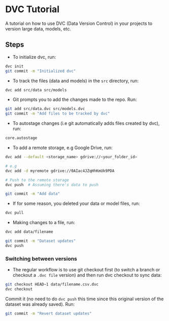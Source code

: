 # DVC Tutorial

A tutorial on how to use DVC (Data Version Control) in your projects to version large data, models, etc.

## Steps

* To initialize dvc, run:

```bash
dvc init
git commit -m "Initialized dvc"
```

* To track the files (data and models) in the `src` directory, run:

```bash
dvc add src/data src/models
```

* Git prompts you to add the changes made to the repo. Run:

```bash
git add src/data.dvc src/models.dvc
git commit -m "Add files to be tracked by dvc"
```

* To autostage changes (i.e git automatically adds files created by dvc), run:

```bash
core.autostage
```

* To add a remote storage, e.g Google Drive, run:

```bash
dvc add --default <storage_name> gdrive://<your_folder_id>

# e.g
dvc add -d myremote gdrive://0AIac4JZqHhKmUk9PDA

# Push to the remote storage
dvc push  # Assuming there's data to push

git commit -m "Add data"
```

* If for some reason, you deleted your data or model files, run:

```bash
dvc pull
```

* Making changes to a file, run:

```bash
dvc add data/filename

git commit -m "Dataset updates"
dvc push
```

### Switching between versions
  
* The regular workflow is to use git checkout first (to switch a branch or checkout a `.dvc file` version) and then run dvc checkout to sync data:

```bash
git checkout HEAD~1 data/filename.csv.dvc
dvc checkout
```

Commit it (no need to do `dvc push` this time since this original version of the dataset was already saved). Run:

```bash
git commit -m "Revert dataset updates"
```
